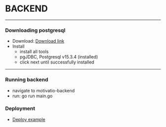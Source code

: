 # BACKEND

---

### Downloading postgresql
- Download: [Download link](https://www.enterprisedb.com/downloads/postgres-postgresql-downloads)
- Install
  - install all tools
  - pgJDBC, Postgresql v15.3.4 (installed)
  - click next until successfully installed
---
### Running backend
- navigate to motivatio-backend
- run: go run main.go

### Deployment
  - [Deploy example](https://www.youtube.com/watch?v=50LfgfveD_A&list=PLHYAVot0RKkKFaQ5L1RvoelvgSZUSeWeh&index=1&ab_channel=CodingwithRobby) 
